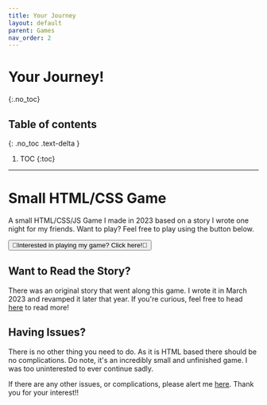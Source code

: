 ```yaml
---
title: Your Journey
layout: default
parent: Games
nav_order: 2
---
```


# Your Journey!
{:.no_toc}

## Table of contents
{: .no_toc .text-delta }

1. TOC
{:toc}

---

# Small HTML/CSS Game
A small HTML/CSS/JS Game I made in 2023 based on a story I wrote one night for my friends. Want to play? Feel free to play using the button below. 

<button id="playbutton" onclick="window.location.href='/docs/games/gchildren/yourjourney/yourjourney.html';">💙Interested in playing my game? Click here!💙</button>

## Want to Read the Story?
There was an original story that went along this game. I wrote it in March 2023 and revamped it later that year. If you're curious, feel free to head [here](https://docs.google.com/document/d/1gHJSS_0pU0xngm1KhSMeHbvJr3k66wlhQr8bzEWA6uk/edit?usp=sharing) to read more!


## Having Issues?

There is no other thing you need to do. As it is HTML based there should be no complications. Do note, it's an incredibly small and unfinished game. I was too uninterested to ever continue sadly.

If there are any other issues, or complications, please alert me [here](mailto:sienasrivera@gmail.com). Thank you for your interest!!
